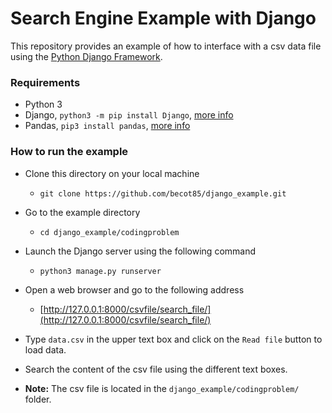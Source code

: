 #  Search Engine Example with Django

This repository provides an example of how to interface with a csv data file using the [Python Django Framework](https://www.djangoproject.com/).

### Requirements
* Python 3
* Django, `python3 -m pip install Django`, [more info](https://docs.djangoproject.com/en/4.0/intro/install/)
* Pandas, `pip3 install pandas`, [more info](https://pandas.pydata.org/docs/index.html)

### How to run the example

* Clone this directory on your local machine
	* `git clone https://github.com/becot85/django_example.git`
* Go to the example directory
	* `cd django_example/codingproblem`
* Launch the Django server using the following command
	* `python3 manage.py runserver`
* Open a web browser and go to the following address
	* [http://127.0.0.1:8000/csvfile/search_file/](http://127.0.0.1:8000/csvfile/search_file/)
* Type `data.csv` in the upper text box and click on the `Read file` button to load data.

* Search the content of the csv file using the different text boxes.

* **Note:** The csv file is located in the `django_example/codingproblem/` folder.
